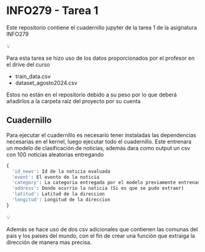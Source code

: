 # INFO279 - Tarea 1

Este repositorio contiene el cuadernillo jupyter de la tarea 1 de la asignatura INFO279

<aside>
💡

Para esta tarea se hizo uso de los datos proporcionados por el profesor en el drive del curso

- train_data.csv
- dataset_agosto2024.csv

Estos no están en el repositorio debido a su peso por lo que deberá añadirlos a la carpeta raíz del proyecto por su cuenta

</aside>

## Cuadernillo

Para ejecutar el cuadernillo es necesario tener instaladas las dependencias necesarias en el kernel, luego ejecutar todo el cuadernillo. Este entrenara un modelo de clasificación de noticias, además dara como output un csv con 100 noticias aleatorias entregando

```python
{
  'id_news': Id de la noticia evaluada
  'event': El evento de la noticia
  'category': La categoria entregada por el modelo previamente entrenado
  'address': Donde ocurrio la noticia (Si es que se pudo extraer)
  'latitud': Latitud de la direccion
  'longitud': Longitud de la direccion
}
```

<aside>
💡

Además se hace uso de dos csv adicionales que contienen las comunas del país y los países del mundo, con el fin de crear una función que extraiga la dirección de manera mas precisa.

</aside>

